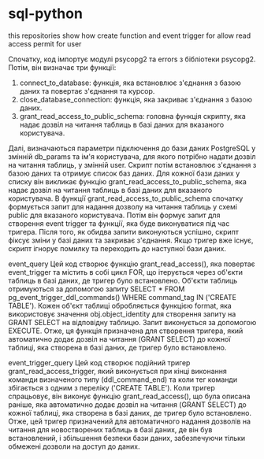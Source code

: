# sql-python
this repositories show how create function and event trigger for allow read access permit for user 

Спочатку, код імпортує модулі psycopg2 та errors з бібліотеки psycopg2. Потім, він визначає три функції:
1. connect_to_database: функція, яка встановлює з'єднання з базою даних та повертає з'єднання та курсор.
2. close_database_connection: функція, яка закриває з'єднання з базою даних.
3. grant_read_access_to_public_schema: головна функція скрипту, яка надає дозвіл на читання таблиць в базі даних для вказаного користувача.

Далі, визначаються параметри підключення до бази даних PostgreSQL у змінній db_params та ім'я користувача, для якого потрібно надати дозвіл на читання таблиць, у змінній user.
Скрипт потім встановлює з'єднання з базою даних та отримує список баз даних. Для кожної бази даних у списку він викликає функцію grant_read_access_to_public_schema, яка надає дозвіл на читання таблиць в базі даних для вказаного користувача.
В функції grant_read_access_to_public_schema спочатку формується запит для надання дозволу на читання таблиць у схемі public для вказаного користувача. Потім він формує запит для створення event trigger та функції, яка буде виконуватися під час тригера. Після того, як обидва запити виконуються успішно, скрипт фіксує зміни у базі даних та закриває з'єднання.
Якщо тригер вже існує, скрипт ігнорує помилку та переходить до наступної бази даних.

event_query 
Цей код створює функцію grant_read_access(), яка повертає event_trigger та містить в собі цикл FOR, що ітерується через об'єкти таблиць в базі даних, де тригер було встановлено. Об'єкти таблиць отримуються за допомогою запиту SELECT * FROM pg_event_trigger_ddl_commands() WHERE command_tag IN ('CREATE TABLE').
Кожен об'єкт таблиці обробляється функцією format, яка використовує значення obj.object_identity для створення запиту на GRANT SELECT на відповідну таблицю. Запит виконується за допомогою EXECUTE.
Отже, ця функція призначена для створення тригера, який автоматично додає дозвіл на читання (GRANT SELECT) до кожної таблиці, яка створена в базі даних, де тригер було встановлено.

event_trigger_query
Цей код створює подійний тригер grant_read_access_trigger, який виконується при кінці виконання команди визначеного типу (ddl_command_end) та коли тег команди збігається з одним з переліку ('CREATE TABLE').
Коли тригер спрацьовує, він виконує функцію grant_read_access(), що була описана раніше, яка автоматично додає дозвіл на читання (GRANT SELECT) до кожної таблиці, яка створена в базі даних, де тригер було встановлено.
Отже, цей тригер призначений для автоматичного надання дозволів на читання для новостворених таблиць в базі даних, де він був встановлений, і збільшення безпеки бази даних, забезпечуючи тільки обмежені дозволи на доступ до даних.
